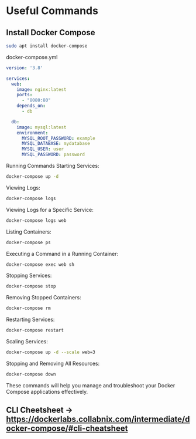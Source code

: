 # Useful Commands

## Install Docker Compose
```bash
sudo apt install docker-compose
```

docker-compose.yml

```yaml
version: '3.8'

services:
  web:
    image: nginx:latest
    ports:
      - "8080:80"
    depends_on:
      - db

  db:
    image: mysql:latest
    environment:
      MYSQL_ROOT_PASSWORD: example
      MYSQL_DATABASE: mydatabase
      MYSQL_USER: user
      MYSQL_PASSWORD: password

```

Running Commands
Starting Services:
```bash
docker-compose up -d
```

Viewing Logs:
```bash
docker-compose logs
```

Viewing Logs for a Specific Service:
```bash
docker-compose logs web
```

Listing Containers:
```bash
docker-compose ps
```

Executing a Command in a Running Container:
```bash
docker-compose exec web sh
```

Stopping Services:
```bash
docker-compose stop
```

Removing Stopped Containers:
```bash
docker-compose rm
```

Restarting Services:
```bash
docker-compose restart
```

Scaling Services:
```bash
docker-compose up -d --scale web=3
```

Stopping and Removing All Resources:
```bash
docker-compose down
```

These commands will help you manage and troubleshoot your Docker Compose applications effectively.

## CLI Cheetsheet -> https://dockerlabs.collabnix.com/intermediate/docker-compose/#cli-cheatsheet 
